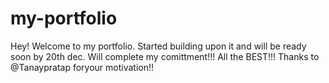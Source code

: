 # my-portfolio

Hey! Welcome to my portfolio. Started building upon it and will be ready soon by 20th dec. 
Will complete my comittment!!!
All the BEST!!!
Thanks to @Tanaypratap foryour motivation!!